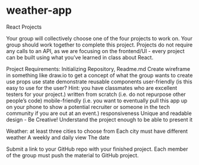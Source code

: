 # weather-app
React Projects

Your group will collectively choose one of the four projects to work on. Your group should work together to complete this project. Projects do not require any calls to an API, as we are focusing on the frontend/UI - every project can be built using what you’ve learned in class about React.

Project Requirements:
Initializing Repository, Readme.md
Create wireframe in something like draw.io to get a concept of what the group wants to create
use props
use state 
demonstrate reusable components
user-friendly (is this easy to use for the user? Hint: you have classmates who are excellent testers for your project.) 
written from scratch (i.e. do not repurpose other people’s code) 
mobile-friendly (i.e. you want to eventually pull this app up on your phone to show a potential recruiter or someone in the tech community if you are out at an event.) 
responsiveness 
Unique and readable design - Be Creative!
Understand the project enough to be able to present it

Weather:
at least three cities to choose from
Each city must have different weather
A weekly and daily view
The date

Submit a link to your GitHub repo with your finished project. Each member of the group must push the material to GitHub project.